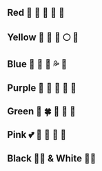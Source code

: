 ## Red    🌹 🍒 🍎 🍉 💋
## Yellow 💛 🌼 🌻 🌕 🐝
## Blue   💙 🐳 🦋 💦 🧢
## Purple 💜 💟 🍆 🌂 🍠
## Green  💚 🍀 🌱 🎄 🍐
## Pink   💕 🎀 🌷 🌸 🦩
## Black 🖤🖤 & White 🤍🤍
